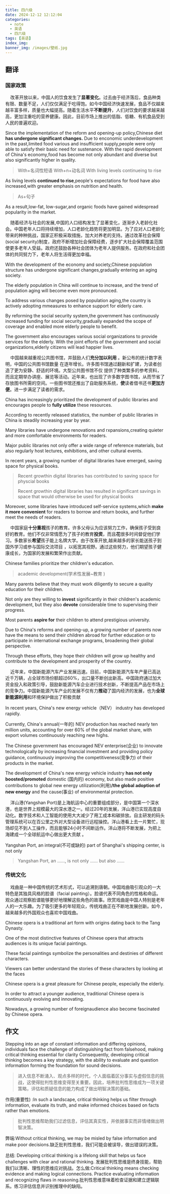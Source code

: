 ```yaml
---
title: 四六级
date: 2024-12-12 12:12:04
categories:
  - note
  - 英语
  - 四六级
tags: [英语]
index_img:
banner_img: /images/壁纸.jpg
---
```


## 翻译

###  国家政策

&nbsp;&nbsp;&nbsp;&nbsp;改革开放以来，中国人的饮食发生了**显著变化**。过去由于经济落后，食品种类有限、数量不足，人们仅仅满足于吃得饱。如今中国经济快速发展，食品不仅越来越丰富多样，质量也大幅提高。随着生活水平**不断提升**，人们对饮食的要求越来越高，更加注重吃的营养健康。因此，目前市场上推出的低脂、低糖、有机食品受到人民的普遍欢迎。

Since the implementation of the reform and opening-up policy,Chinese diet **has undergone significant changes.**
Due to enconomic underdevelopment in the past,limited food various and insufficient supply,people were only able to satisfy their basic need for sustenance.
With the rapid development of China's economy,food has become not only abundant and diverse but also significantly higher in quality.

> With+名词性短语
> With+n+动名词 With living levels continueing to rise

As living levels **continued to rise**,people's expectations for food have also increased,with greater emphasis on nutrition and health.
> As+句子

As a result,low-fat, low-sugar,and organic foods have gained widespread popularity in the market.

&nbsp;&nbsp;&nbsp;&nbsp;随着经济与社会的发展,中国的人口结构发生了显著变化，逐渐步入老龄化社会。中国老年人口将持续增加，人口老龄化趋势将更加明显。为了应对人口老龄化带来的种种挑战，国家正积极采取措施，加大对养老的支持。通过改革社会保障(social security)制度，政府不断增加社会保障经费，逐步扩大社会保障覆盖范围使更多老年人受益。政府还鼓励各种社会团体为老年人提供服务。在政府和社会团体的共同努力下，老年人将生活得更加幸福。

With the development of the economy and society,Chinese population structure has undergone significant changes,gradually entering an aging society.

The elderly population in China will continue to increase, and the trend of population aging will become even more pronounced.

To address various changes posed by population aging,the country is actively adopting mmeasures to enhance support for elderly care.

By reforming the social security system,the government has continuously increased funding for social security,gradually expanded the scope of coverage and enabled more elderly people to benefit.

The government also encourages various social organizations to provide services for the elderly. With the joint efforts of the government and social organizations,elderly citizens will lead happier lives.

&nbsp;&nbsp;&nbsp;&nbsp;中国越来越重视公共图书馆，并鼓励人们**充分加以利用** 。新公布的统计数字表明，中国的公共图书馆数量 在逐年增长。许多图书馆通过翻新和扩建，为读者创造了更为安静、舒适的环境。大型公共图书馆不仅 提供了种类繁多的参考资料，而且定期举办讲座、展览等活动。近年来，也出现了许多数字图书馆，从而节省了存放图书所需的空间。一些图书馆还推出了自助服务系统，**使**读者借书还书**更加方便**。进一步满足了读者的需求。

China has increasingly prioritized the development of public libraries and encourages people to **fully utilize** these resources.

According  to recently released  statistics, the number of public libraries in China is steadily increasing year by year.

Many libraries have undergone renovations and rxpansions,creating quieter and more comfortable environments for readers.

Major public libraries not only offer a wide range of reference materials, but also regularly host lectures, exhibitions, and other cultural events.

In recent years, a growing number of digital libraries have emerged,  saving space for physical books.

>  Recent growthin digital libraries has contributed to saving space for physcial  books
>
> Recent growthin digital libraries has resulted in significant savings in space that would otherwise be used for physical books

Moreover, some libraries have introduced self-service systems,which **make it more convenient** for readers to borrow and  return  books, and further meet the needs of readers.

&nbsp;&nbsp;&nbsp;&nbsp;中国家庭**十分重视**孩子的教育。许多父母认为应该努力工作，确保孩子受到良好的教育。他们不仅非常情愿为了孩子的教育**投资**，而且**花**很多时间督促他们学习。多数家长**希望**孩子能上名牌大学。由于改革开放,越来越多的家长能送孩子到国外学习或参与国际交流项目 ，以拓宽其视野。通过这些努力，他们期望孩子健康成长，为国家的发展和繁荣作出贡献。

Chinese families prioritize ther children's education.

> academic development(学术性发展~教育 )

Many parents believe that they  must work diligently to secure a quality education for their children.

Not only are they willing to **invest** significantly in their children's academic development, but they also **devote** considerable time to supervising their progress.

Most parents **aspire for**  their children to attend prestigious university.

Due to China's reforms and opening-up, a growing number of parents now have the means to send their children abroad for further education or to participate in international exchange programs, broadening their global perspective.

Through these efforts, they hope their children will grow up healthy and contribute to the development and prosperity of the country.

&nbsp;&nbsp;&nbsp;&nbsp;近年来，中国新能源汽车产业发展迅速。目前，中国新能源汽车年产量已高达近千万辆，占全球市场份额超过60%，出口量不断创出新高。中国政府通过加大资金投入和政策引导，鼓励新能源汽车企业进行技术创新，不断提高产品在市场上的竞争力。中国新能源汽车产业的发展不仅有力**推动**了国内经济的发展，也为**全球新能源利用**和环境保护做出了积极贡献

In recent years, China's new energy vehicle（NEV） industry has developed rapidly.

Currently, China's annual(一年的)  NEV production has reached nearly ten million units, accounting for over 60% of the global market share, with export volumes continuously reaching new highs.

The Chinese government has encouraged NEV enterprise(企业) to innovate technologically by increasing financial investment and providing policy guidance, continuously improving the competitiveness(竞争力) of their products in the market.

The development of China's new energy vehicle industry **has not only boosted/promoted**  domestic (国内的) economy, but also made positive contributions to global new energy utilization(利用)**/the global adoption of new energy** and the cause(事业) of environmental protection.

&nbsp;&nbsp;&nbsp;&nbsp;洋山港(Yangshan Port)是上海航运中心的重要组成部分，是中国第一个深水港，也是世界上规模最大的深水港之一。经过20年的发展，洋山港已实现高度自动化。数字技术和人工智能的使用大大减少了用工成本和碳排放。自主研发的码头管理系统可以在百公里之外对大型设备进行远程操控。洋山港看上去一片繁忙，现场却见不到人工操作，而且能够24小时不间断运作。洋山港将不断发展，为把上海建成一个全球航运中心做出更大贡献 。

Yangshan Port, an integral(不可或缺的) part of Shanghai's shipping center, is not only 

> Yangshan Port, an ......, is not only ...... but also ......



### 传统文化

&nbsp;&nbsp;&nbsp;&nbsp;戏曲是一种中国传统的艺术形式，可以追溯到唐朝。中国戏曲吸引观众的一大特色是其独具风格的脸谱（facial painting）。脸谱代表不同角色的性格和命运。观众通过观察脸谱能够更好地理解这些角色的故事。欣赏戏曲是中国人特别是老年人的一大乐趣。为了吸引更多的年轻观众，传统戏曲正在不断地发展创新。如今，越来越多的外国观众也喜欢中国戏曲。

Chinese opera is a traditional art form with origins dating back to the Tang Dynasty.

One of the most distinctive features of Chinese opera that attracts audiences is its unique facial paintings.

These facial paintings symbolize the personalities and destinies of different characters.

Viewers can better understand the stories of these characters by looking at the faces

Chinese opera is a great pleasure for Chinese people, especially the elderly.

In order to attract a younger audience, traditional Chinese opera is continuously evolving and innovating.

Nowadays, a growing  number of foreignaudience also become fascinated by Chinese opera.

## 作文

Stepping into an age of constant information and differing opinions, individuals face the challenge of distinguishing fact from falsehood, making critical thinking essential for clarity Consequently, developing critical thinking becomes a key strategy, with the ability to evaluate and question information forming the foundation for sound decisions.

> 进入信息不断涌入、观点多样的时代，个人面临着区分事实与虚假信息的挑战，这使得批判性思维变得至关重要。因此，培养批判性思维成为一项关键策略，评估和质疑信息的能力构成了做出明智决策的基础。

作用(重要性) :In such a landscape, critical thinking helps us filter through information, evaluate its truth, and make informed choices based on facts rather than emotions.

> 批判性思维帮助我们过滤信息，评估其真实性，并依据事实而非情绪做出明智决策。

弊端:Without critical thinking, we may be misled by false information and make poor decisions.缺乏批判性思维，我们可能会被误导，做出错误的决策。

总结: Developing critical thinking is a lifelong skill that helps us face challenges with clear and  rational thinking.
发展批判性思维是终身技能，帮助我们以清晰、理性的思维应对挑战。怎么做:Critical thinking means checking evidence and making logical connections. Practice evaluating information and recognizing flaws in reasoning.批判性思维意味着检查证据和建立逻辑联系。练习评估信息并识别推理中的缺陷。